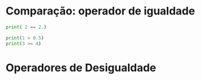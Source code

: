 # Comparação: operador de igualdade

````python
print( 2 == 2.)
````


````python
print(1 > 0.5)
print(3 >= 4)
````
# Operadores de Desigualdade
